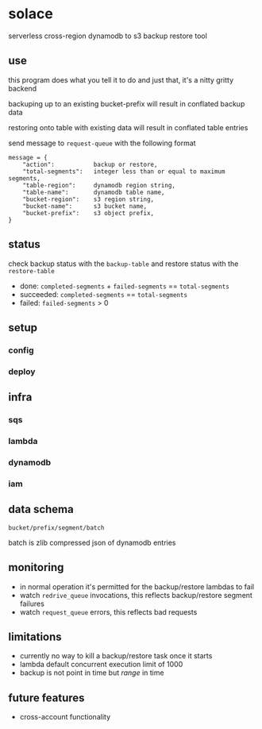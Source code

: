 # solace
serverless cross-region dynamodb to s3 backup restore tool

## use
this program does what you tell it to do and just that, it's a nitty gritty backend 

backuping up to an existing bucket-prefix will result in conflated backup data

restoring onto table with existing data will result in conflated table entries

send message to `request-queue` with the following format

```
message = {
    "action":           backup or restore,
    "total-segments":   integer less than or equal to maximum segments,
    "table-region":     dynamodb region string,
    "table-name":       dynamodb table name,
    "bucket-region":    s3 region string,
    "bucket-name":      s3 bucket name,
    "bucket-prefix":    s3 object prefix,
}
```

## status
check backup status with the `backup-table` and restore status with the `restore-table`
* done: `completed-segments` + `failed-segments` == `total-segments`
* succeeded: `completed-segments` == `total-segments`
* failed: `failed-segments` > 0

## setup
### config
### deploy

## infra
### sqs
### lambda
### dynamodb
### iam

## data schema
```
bucket/prefix/segment/batch
```
batch is zlib compressed json of dynamodb entries

## monitoring
- in normal operation it's permitted for the backup/restore lambdas to fail
- watch `redrive_queue` invocations, this reflects backup/restore segment failures
- watch `request_queue` errors, this reflects bad requests

## limitations
- currently no way to kill a backup/restore task once it starts
- lambda default concurrent execution limit of 1000
- backup is not point in time but _range_ in time

## future features
- cross-account functionality
